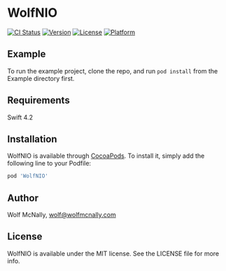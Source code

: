# WolfNIO

[![CI Status](https://img.shields.io/travis/wolfmcnally/WolfNIO.svg?style=flat)](https://travis-ci.org/wolfmcnally/WolfNIO)
[![Version](https://img.shields.io/cocoapods/v/WolfNIO.svg?style=flat)](https://cocoapods.org/pods/WolfNIO)
[![License](https://img.shields.io/cocoapods/l/WolfNIO.svg?style=flat)](https://cocoapods.org/pods/WolfNIO)
[![Platform](https://img.shields.io/cocoapods/p/WolfNIO.svg?style=flat)](https://cocoapods.org/pods/WolfNIO)

## Example

To run the example project, clone the repo, and run `pod install` from the Example directory first.

## Requirements

Swift 4.2

## Installation

WolfNIO is available through [CocoaPods](https://cocoapods.org). To install
it, simply add the following line to your Podfile:

```ruby
pod 'WolfNIO'
```

## Author

Wolf McNally, wolf@wolfmcnally.com

## License

WolfNIO is available under the MIT license. See the LICENSE file for more info.
